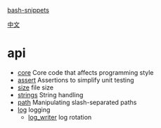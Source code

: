 [bash-snippets](../../README.md)

[中文](../zh/README.md)

# api

- [core](core.md) Core code that affects programming style
- [assert](assert.md) Assertions to simplify unit testing
- [size](size.md) file size
- [strings](strings.md) String handling
- [path](path.md) Manipulating slash-separated paths
- [log](log.md) logging
  - [log_writer](log_writer.md) log rotation
